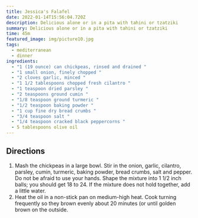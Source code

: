 ```yaml
---
title: Jessica's Falafel
date: 2022-01-14T15:56:04.720Z
description: Delicious alone or in a pita with tahini or tzatziki
summary: Delicious alone or in a pita with tahini or tzatziki
time: 45m
featured_image: img/picture10.jpg
tags:
  - mediterranean
  - dinner
ingredients:
  - "1 (19 ounce) can chickpeas, rinsed and drained "
  - "1 small onion, finely chopped "
  - "2 cloves garlic, minced "
  - "1 1/2 tablespoons chopped fresh cilantro "
  - "1 teaspoon dried parsley "
  - "2 teaspoons ground cumin "
  - "1/8 teaspoon ground turmeric "
  - "1/2 teaspoon baking powder "
  - "1 cup fine dry bread crumbs "
  - "3/4 teaspoon salt "
  - "1/4 teaspoon cracked black peppercorns "
  - 5 tablespoons olive oil
---
```

## Directions

1. Mash the chickpeas in a large bowl. Stir in the onion, garlic, cilantro, parsley, cumin, turmeric, baking powder, bread crumbs, salt and pepper. Do not be afraid to use your hands. Shape the mixture into 1 1/2 inch balls; you should get 18 to 24. If the mixture does not hold together, add a little water.
2. Heat the oil in a non-stick pan on medium-high heat. Cook turning  frequently so they brown evenly about 20 minutes (or until golden brown on the outside.